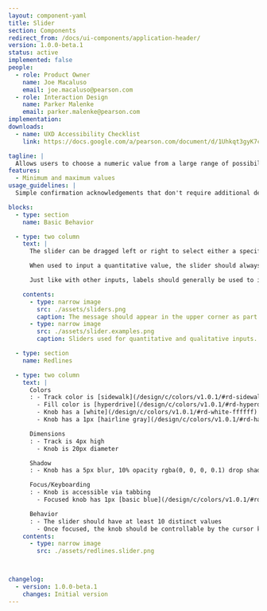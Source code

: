 ```yaml
---
layout: component-yaml
title: Slider
section: Components
redirect_from: /docs/ui-components/application-header/
version: 1.0.0-beta.1
status: active
implemented: false
people:
  - role: Product Owner
    name: Joe Macaluso
    email: joe.macaluso@pearson.com
  - role: Interaction Design
    name: Parker Malenke
    email: parker.malenke@pearson.com
implementation:
downloads:
  - name: UXD Accessibility Checklist
    link: https://docs.google.com/a/pearson.com/document/d/1Uhkqt3gyK7cVDKkEeUcgXfO1GjYLwk5qp_2Gu8CcKhc/edit?usp=sharing

tagline: |
  Allows users to choose a numeric value from a large range of possibilities.
features:
  - Minimum and maximum values
usage_guidelines: |
  Simple confirmation acknowledgements that don't require additional detail should just use a confirmation button. If an error occurs or additional information is needed to clarify then the appropriate alert style may be dynamically presented.

blocks:
  - type: section
    name: Basic Behavior

  - type: two column
    text: |
      The slider can be dragged left or right to select either a specific quantitative value or to indicate a qualitative location on a spectrum.

      When used to input a quantitative value, the slider should always present the exact value selected, either within an input or as a static label. This is not required for qualitative inputs.

      Just like with other inputs, labels should generally be used to indicate the purpose of each slider.

    contents:
      - type: narrow image
        src: ./assets/sliders.png
        caption: The message should appear in the upper corner as part of the normal page load, with no animation.
      - type: narrow image
        src: ./assets/slider.examples.png
        caption: Sliders used for quantitative and qualitative inputs.

  - type: section
    name: Redlines

  - type: two column
    text: |
      Colors
      : - Track color is [sidewalk](/design/c/colors/v1.0.1/#rd-sidewalk-b3b3b3)
        - Fill color is [hyperdrive](/design/c/colors/v1.0.1/#rd-hyperdrive-0d65a6)
        - Knob has a [white](/design/c/colors/v1.0.1/#rd-white-ffffff) fill
        - Knob has a 1px [hairline gray](/design/c/colors/v1.0.1/#rd-hairline-gray-d0d0d0) border

      Dimensions
      : - Track is 4px high
        - Knob is 20px diameter

      Shadow
      : - Knob has a 5px blur, 10% opacity rgba(0, 0, 0, 0.1) drop shadow

      Focus/Keyboarding
      : - Knob is accessible via tabbing
        - Focused knob has 1px [basic blue](/design/c/colors/v1.0.1/#rd-basic-blue-107aca) border and a 5px [basic blue](/design/c/colors/v1.0.1/#rd-basic-blue-107aca) dropshadow

      Behavior
      : - The slider should have at least 10 distinct values
        - Once focused, the knob should be controllable by the cursor keys
    contents:
      - type: narrow image
        src: ./assets/redlines.slider.png



changelog:
  - version: 1.0.0-beta.1
    changes: Initial version
---
```

